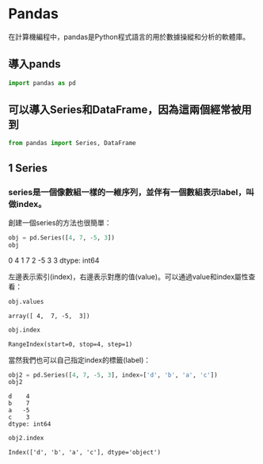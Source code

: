 
# Pandas
在計算機編程中，pandas是Python程式語言的用於數據操縱和分析的軟體庫。
## 導入pands
```python
import pandas as pd
```
## 可以導入Series和DataFrame，因為這兩個經常被用到
```python
from pandas import Series, DataFrame
```
## 1 Series 
### series是一個像數組一樣的一維序列，並伴有一個數組表示label，叫做index。
創建一個series的方法也很簡單： 
```python
obj = pd.Series([4, 7, -5, 3])
obj
```

0    4
1    7
2   -5
3    3
dtype: int64

左邊表示索引(index)，右邊表示對應的值(value)。可以通過value和index屬性查看：
```python
obj.values
```
```
array([ 4,  7, -5,  3])
```
```python
obj.index
```
```
RangeIndex(start=0, stop=4, step=1)
```
當然我們也可以自己指定index的標籤(label)：
```python
obj2 = pd.Series([4, 7, -5, 3], index=['d', 'b', 'a', 'c'])
obj2
```
```
d    4
b    7
a   -5
c    3
dtype: int64
```
```python
obj2.index
```
```
Index(['d', 'b', 'a', 'c'], dtype='object')
```
```python

```
```python

```
